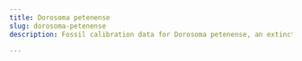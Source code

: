 ```yaml
---
title: Dorosoma petenense
slug: dorosoma-petenense
description: Fossil calibration data for Dorosoma petenense, an extinct species of fish. Includes taxonomy authority and locality references, and cross-references to living taxa.

---
```

